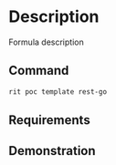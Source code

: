 # Description

Formula description

## Command

```bash
rit poc template rest-go
```

## Requirements

## Demonstration
